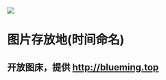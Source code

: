 ![](https://img.shields.io/github/repo-size/GamerNoTitle/ValineCDN?style=for-the-badge)
# 图片存放地(时间命名)

## 开放图床，提供  http://blueming.top
